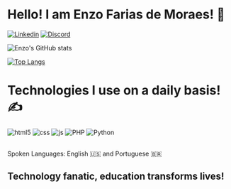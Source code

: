 # Hello! I am Enzo Farias de Moraes! 👋

[![Linkedin](https://img.shields.io/badge/LinkedIn-0077B5?style=for-the-badge&logo=linkedin&logoColor=white)](https://www.linkedin.com/in/enzo-farias-de-moraes-488356224)
[![Discord](https://img.shields.io/badge/Discord-7289DA?style=for-the-badge&logo=discord&logoColor=white)](https://discord.com/channels/@me)

![Enzo's GitHub stats](https://github-readme-stats.vercel.app/api?username=EnzoMoraes-full&show_icons=true&theme=synthwave)

[![Top Langs](https://github-readme-stats.vercel.app/api/top-langs/?username=EnzoMoraes-full&layout=compact)](https://github.com/anuraghazra/github-readme-stats)
# Technologies I use on a daily basis! ✍️

<div style="display: inline_block">
    <img align="center" alt="html5" src="https://img.shields.io/badge/HTML5-E34F26?style=for-the-badge&logo=html5&logoColor=white">
     <img align="center" alt="css" src="https://img.shields.io/badge/CSS3-1572B6?style=for-the-badge&logo=css3&logoColor=white">
      <img align="center" alt="js" src="https://img.shields.io/badge/JavaScript-F7DF1E?style=for-the-badge&logo=javascript&logoColor=black"> 
      <img align="center" alt="PHP" https://img.shields.io/badge/PHP-777BB4?style=for-the-badge&logo=php&logoColor=white>
      <img align="center" alt="Python" src="https://img.shields.io/badge/Python-14354C?style=for-the-badge&logo=python&logoColor=white">
      
       
</div><br>

 Spoken Languages: English 🇺🇸 and Portuguese 🇧🇷

## Technology fanatic, education transforms lives!


